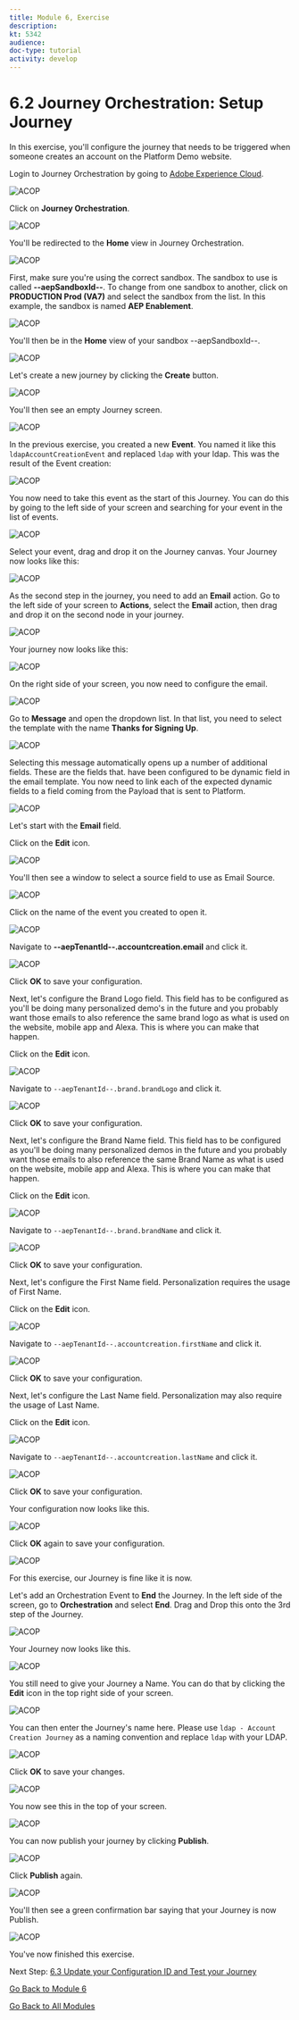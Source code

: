 ```yaml
---
title: Module 6, Exercise
description: 
kt: 5342
audience: 
doc-type: tutorial
activity: develop
---
```


# 6.2 Journey Orchestration: Setup Journey

In this exercise, you'll configure the journey that needs to be triggered when someone creates an account on the Platform Demo website.

Login to Journey Orchestration by going to [Adobe Experience Cloud](https://experience.adobe.com).

![ACOP](./images/acophome.png)

Click on **Journey Orchestration**.

![ACOP](./images/acoptrig.png)

You'll be redirected to the **Home** view in Journey Orchestration.

![ACOP](./images/acoptriglp.png)

First, make sure you're using the correct sandbox. The sandbox to use is called **--aepSandboxId--**. To change from one sandbox to another, click on **PRODUCTION Prod (VA7)** and select the sandbox from the list. In this example, the sandbox is named **AEP Enablement**.

![ACOP](./images/sb.png)

You'll then be in the **Home** view of your sandbox --aepSandboxId--.

![ACOP](./images/home.png)

Let's create a new journey by clicking the **Create** button.

![ACOP](./images/create.png)

You'll then see an empty Journey screen.

![ACOP](./images/journeyempty.png)

In the previous exercise, you created a new **Event**. You named it like this `ldapAccountCreationEvent` and replaced `ldap` with your ldap. This was the result of the Event creation:

![ACOP](./images/eventdone.png)

You now need to take this event as the start of this Journey. You can do this by going to the left side of your screen and searching for your event in the list of events.

![ACOP](./images/eventlist.png)

Select your event, drag and drop it on the Journey  canvas. Your Journey now looks like this:

![ACOP](./images/journeyevent.png)

As the second step in the journey, you need to add an **Email** action. Go to the left side of your screen to **Actions**, select the **Email** action, then drag and drop it on the second node in your journey.

![ACOP](./images/journeyactions.png)

Your journey now looks like this:

![ACOP](./images/journeyemailaction.png)

On the right side of your screen, you now need to configure the email.

![ACOP](./images/emptymsg.png)

Go to **Message** and open the dropdown list. In that list, you need to select the template with the name **Thanks for Signing Up**.

![ACOP](./images/emailmsglist.png)

Selecting this message automatically opens up a number of additional fields. These are the fields that. have been configured to be dynamic field in the email template. You now need to link each of the expected dynamic fields to a field coming from the Payload that is sent to Platform.

![ACOP](./images/emailpersdata.png)

Let's start with the **Email** field.

Click on the **Edit** icon.

![ACOP](./images/msgemail.png)

You'll then see a window to select a source field to use as Email Source.

![ACOP](./images/emptylink.png)

Click on the name of the event you created to open it.

![ACOP](./images/eventnode.png)

Navigate to **--aepTenantId--.accountcreation.email** and click it.

![ACOP](./images/srcemail.png)

Click **OK** to save your configuration.

Next, let's configure the Brand Logo field. This field has to be configured as you'll be doing many personalized demo's in the future and you probably want those emails to also reference the same brand logo as what is used on the website, mobile app and Alexa. This is where you can make that happen.

Click on the **Edit** icon.

![ACOP](./images/msgbrandlogo.png)

Navigate to `--aepTenantId--.brand.brandLogo` and click it.

![ACOP](./images/srclogo.png)

Click **OK** to save your configuration.

Next, let's configure the Brand Name field. This field has to be configured as you'll be doing many personalized demos in the future and you probably want those emails to also reference the same Brand Name as what is used on the website, mobile app and Alexa. This is where you can make that happen.

Click on the **Edit** icon.

![ACOP](./images/msgbrandname.png)

Navigate to `--aepTenantId--.brand.brandName` and click it.

![ACOP](./images/srcbrandname.png)

Click **OK** to save your configuration.

Next, let's configure the First Name field. Personalization requires the usage of First Name.

Click on the **Edit** icon.

![ACOP](./images/msgfn.png)

Navigate to `--aepTenantId--.accountcreation.firstName` and click it.

![ACOP](./images/srcfn.png)

Click **OK** to save your configuration.

Next, let's configure the Last Name field. Personalization may also require the usage of Last Name.

Click on the **Edit** icon.

![ACOP](./images/msgln.png)

Navigate to `--aepTenantId--.accountcreation.lastName` and click it.

![ACOP](./images/srcln.png)

Click **OK** to save your configuration.

Your configuration now looks like this.

![ACOP](./images/srcoverview.png)

Click **OK** again to save your configuration.

![ACOP](./images/ok.png)

For this exercise, our Journey is fine like it is now.

Let's add an Orchestration Event to **End** the Journey. In the left side of the screen, go to **Orchestration** and select **End**. Drag and Drop this onto the 3rd step of the Journey.

![ACOP](./images/orch.png)

Your Journey now looks like this.

![ACOP](./images/journeyfinal.png)

You still need to give your Journey a Name. You can do that by clicking the **Edit** icon in the top right side of your screen.

![ACOP](./images/journeyname.png)

You can then enter the Journey's name here. Please use `ldap - Account Creation Journey` as a naming convention and replace `ldap` with your LDAP.
  
![ACOP](./images/journeyname1.png)

Click **OK** to save your changes.

![ACOP](./images/ok.png)

You now see this in the top of your screen.

![ACOP](./images/journeyname2.png)

You can now publish your journey by clicking **Publish**.

![ACOP](./images/publish.png)

Click **Publish** again.

![ACOP](./images/publish1.png)

You'll then see a green confirmation bar saying that your Journey is now Publish.

![ACOP](./images/published.png)

You've now finished this exercise.

Next Step: [6.3 Update your Configuration ID and Test your Journey](./ex3.md)

[Go Back to Module 6](./journey-orchestration-create-account.md)

[Go Back to All Modules](../../overview.md)
